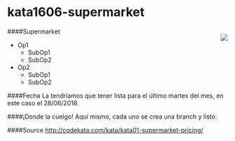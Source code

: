 # kata1606-supermarket
<p style="text-align:center; float: right;" align="center">
  <img align="center" src="http://static.panoramio.com/photos/large/21182144.jpg" style="text-align:center; float: right;"/>
</p>

####Supermarket

  *	Op1 
      -	SubOp1
      -	SubOp2
  *	Op2 
      -	SubOp1
      -	SubOp2


####Fecha
La tendríamos que tener lista para el último martex del mes, en este caso el 28/06/2016.

####¡Donde la cuelgo!
Aquí mismo, cada uno se crea una branch y listo.

####Source
http://codekata.com/kata/kata01-supermarket-pricing/
